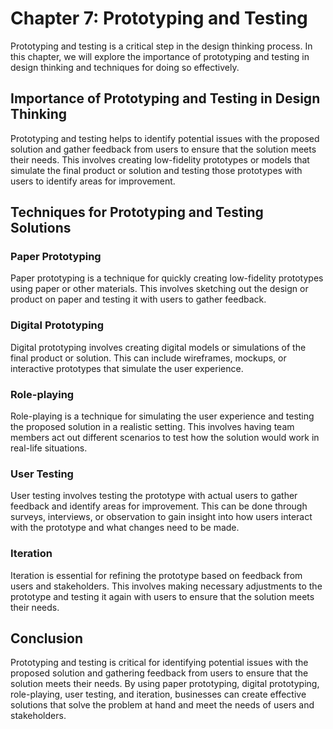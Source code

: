 Chapter 7: Prototyping and Testing
==================================

Prototyping and testing is a critical step in the design thinking process. In this chapter, we will explore the importance of prototyping and testing in design thinking and techniques for doing so effectively.

Importance of Prototyping and Testing in Design Thinking
--------------------------------------------------------

Prototyping and testing helps to identify potential issues with the proposed solution and gather feedback from users to ensure that the solution meets their needs. This involves creating low-fidelity prototypes or models that simulate the final product or solution and testing those prototypes with users to identify areas for improvement.

Techniques for Prototyping and Testing Solutions
------------------------------------------------

### Paper Prototyping

Paper prototyping is a technique for quickly creating low-fidelity prototypes using paper or other materials. This involves sketching out the design or product on paper and testing it with users to gather feedback.

### Digital Prototyping

Digital prototyping involves creating digital models or simulations of the final product or solution. This can include wireframes, mockups, or interactive prototypes that simulate the user experience.

### Role-playing

Role-playing is a technique for simulating the user experience and testing the proposed solution in a realistic setting. This involves having team members act out different scenarios to test how the solution would work in real-life situations.

### User Testing

User testing involves testing the prototype with actual users to gather feedback and identify areas for improvement. This can be done through surveys, interviews, or observation to gain insight into how users interact with the prototype and what changes need to be made.

### Iteration

Iteration is essential for refining the prototype based on feedback from users and stakeholders. This involves making necessary adjustments to the prototype and testing it again with users to ensure that the solution meets their needs.

Conclusion
----------

Prototyping and testing is critical for identifying potential issues with the proposed solution and gathering feedback from users to ensure that the solution meets their needs. By using paper prototyping, digital prototyping, role-playing, user testing, and iteration, businesses can create effective solutions that solve the problem at hand and meet the needs of users and stakeholders.
